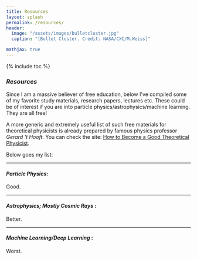 ```yaml
---
title: Resources
layout: splash
permalink: /resources/
header:
  image: "/assets/images/bulletcluster.jpg"
  caption: "[Bullet Cluster. Credit: NASA/CXC/M.Weiss]"

mathjax: true
---
```


{% include toc %}



### _Resources_

 Since I am a massive believer of free education, below I've compiled some of my favorite study materials, research papers, lectures etc. These could be of interest if you are into particle physics/astrophysics/machine learning. They are all free!

A more generic and extremely useful list of such free materials for theoretical physicists is already prepared by famous physics professor _Gerard 't Hooft_.  You can check the site: [How to Become a Good Theoretical Physicist](http://www.goodtheorist.science/).

Below goes my list:

**********************************************************

#### _Particle Physics_:

Good.

**********************************************************

#### _Astrophysics; Mostly Cosmic Rays_ :

Better.

**********************************************************

#### _Machine Learning/Deep Learning_ :

Worst.
